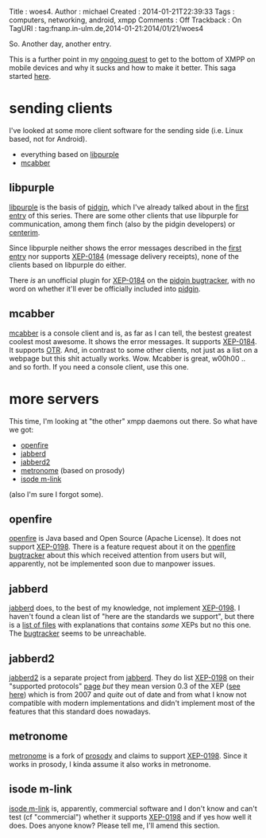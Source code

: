 Title     : woes4.
Author    : michael
Created   : 2014-01-21T22:39:33
Tags      : computers, networking, android, xmpp
Comments  : Off
Trackback : On
TagURI    : tag:fnanp.in-ulm.de,2014-01-21:2014/01/21/woes4

So. Another day, another entry.

This is a further point in my [ongoing quest][xmpp] to get to the bottom
of XMPP on mobile devices and why it sucks and how to make it better. This
saga started [here][first entry].

# sending clients

I've looked at some more client software for the sending side (i.e. Linux
based, not for Android).

* everything based on [libpurple][]
* [mcabber][]

## libpurple

[libpurple][] is the basis of [pidgin][], which I've already talked about
in the [first entry][] of this series. There are some other clients that
use libpurple for communication, among them finch (also by the pidgin
developers) or [centerim][].

Since libpurple neither shows the error messages described in the [first
entry][] nor supports [XEP-0184][] (message delivery receipts), none of
the clients based on libpurple do either.

There _is_ an unofficial plugin for [XEP-0184][] on the [pidgin
bugtracker][], with no word on whether it'll ever be officially included
into [pidgin][].

## mcabber

[mcabber][] is a console client and is, as far as I can tell, the bestest
greatest coolest most awesome. It shows the error messages. It supports
[XEP-0184][]. It supports [OTR][]. And, in contrast to some other clients,
not just as a list on a webpage but this shit actually works. Wow. Mcabber
is great, w00h00 .. and so forth. If you need a console client, use this
one.




# more servers

This time, I'm looking at "the other" xmpp daemons out there. So what have
we got:

* [openfire][]
* [jabberd][]
* [jabberd2][]
* [metronome][] (based on prosody)
* [isode m-link][]

(also I'm sure I forgot some).

## openfire

[openfire][] is Java based and Open Source (Apache License). It does not
support [XEP-0198][]. There is a feature request about it on the [openfire
bugtracker][] about this which received attention from users but will,
apparently, not be implemented soon due to manpower issues.

## jabberd

[jabberd][] does, to the best of my knowledge, not implement [XEP-0198][].
I haven't found a clean list of "here are the standards we support", but
there is a [list of files][jabberdfiles] with explanations that contains
*some* XEPs but no this one. The [bugtracker][jabberdbugs] seems to be
unreachable. 

## jabberd2

[jabberd2][] is a separate project from [jabberd][]. They do list
[XEP-0198][] on their "supported protocols" [page][jabberd2proto] *but*
they mean version 0.3 of the XEP ([see here][jabberd2bug]) which is from
2007 and *quite* out of date and from what I know not compatible with
modern implementations and didn't implement most of the features that this
standard does nowadays.

## metronome

[metronome][] is a fork of [prosody][] and claims to support [XEP-0198][].
Since it works in prosody, I kinda assume it also works in metronome.

## isode m-link

[isode m-link][] is, apparently, commercial software and I don't know and
can't test (cf "commercial") whether it supports [XEP-0198][] and if yes
how well it does. Does anyone know? Please tell me, I'll amend this
section.


[xmpp]: http://fnanp.in-ulm.de/blog/tags/xmpp.html
[libpurple]: https://developer.pidgin.im/wiki/WhatIsLibpurple
[mcabber]: http://mcabber.com
[pidgin]: https://developer.pidgin.im
[centerim]: http://www.centerim.org/index.php/Main_Page
[first entry]: http://fnanp.in-ulm.de/blog/2014/01/16/01-woes.html
[pidgin bugtracker]: https://developer.pidgin.im/ticket/6940
[OTR]: https://otr.cypherpunks.ca/
[openfire]: http://www.igniterealtime.org/projects/openfire/
[jabberd]: https://jabberd.org/
[jabberd2]: http://jabberd2.org/
[metronome]: http://www.lightwitch.org/metronome
[isode m-link]: http://www.isode.com/products/m-link.html
[XEP-0198]: https://xmpp.org/extensions/xep-0198.html
[XEP-0184]: https://xmpp.org/extensions/xep-0184.html
[openfire bugtracker]: http://issues.igniterealtime.org/browse/OF-446
[jabberdfiles]: https://jabberd.org/codedoc/files.html
[jabberdbugs]: https://bugzilla.jabberd.org/
[prosody]: http://prosody.im/
[jabberd2proto]: https://github.com/jabberd2/jabberd2/blob/master/README.protocol
[jabberd2bug]: https://www.mail-archive.com/jabberd2@lists.xiaoka.com/msg01653.html
